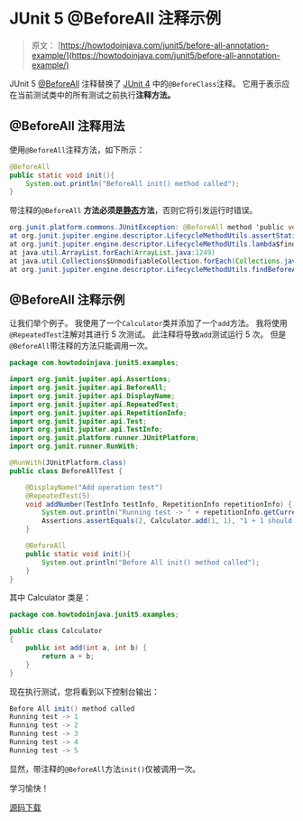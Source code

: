 # JUnit 5 @BeforeAll 注释示例

> 原文： [https://howtodoinjava.com/junit5/before-all-annotation-example/](https://howtodoinjava.com/junit5/before-all-annotation-example/)

JUnit 5 [@BeforeAll](http://junit.org/junit5/docs/current/api/org/junit/jupiter/api/BeforeAll.html) 注释替换了 [JUnit 4](//howtodoinjava.com/junit-4/) 中的`@BeforeClass`注释。 它用于表示应在当前测试类中的所有测试之前执行**注释方法。**

## @BeforeAll 注释用法

使用`@BeforeAll`注释方法，如下所示：

```java
@BeforeAll
public static void init(){
	System.out.println("BeforeAll init() method called");
}

```

带注释的`@BeforeAll` **方法必须是[静态](https://howtodoinjava.com/java/basics/java-static-keyword/)方法**，否则它将引发运行时错误。

```java
org.junit.platform.commons.JUnitException: @BeforeAll method 'public void com.howtodoinjava.junit5.examples.JUnit5AnnotationsExample.init()' must be static.
at org.junit.jupiter.engine.descriptor.LifecycleMethodUtils.assertStatic(LifecycleMethodUtils.java:66)
at org.junit.jupiter.engine.descriptor.LifecycleMethodUtils.lambda$findBeforeAllMethods$0(LifecycleMethodUtils.java:42)
at java.util.ArrayList.forEach(ArrayList.java:1249)
at java.util.Collections$UnmodifiableCollection.forEach(Collections.java:1080)
at org.junit.jupiter.engine.descriptor.LifecycleMethodUtils.findBeforeAllMethods(LifecycleMethodUtils.java:42)
```

## @BeforeAll 注释示例

让我们举个例子。 我使用了一个`Calculator`类并添加了一个`add`方法。 我将使用`@RepeatedTest`注解对其进行 5 次测试。 此注释将导致`add`测试运行 5 次。 但是`@BeforeAll`带注释的方法只能调用一次。

```java
package com.howtodoinjava.junit5.examples;

import org.junit.jupiter.api.Assertions;
import org.junit.jupiter.api.BeforeAll;
import org.junit.jupiter.api.DisplayName;
import org.junit.jupiter.api.RepeatedTest;
import org.junit.jupiter.api.RepetitionInfo;
import org.junit.jupiter.api.Test;
import org.junit.jupiter.api.TestInfo;
import org.junit.platform.runner.JUnitPlatform;
import org.junit.runner.RunWith;

@RunWith(JUnitPlatform.class)
public class BeforeAllTest {

	@DisplayName("Add operation test")
	@RepeatedTest(5)
	void addNumber(TestInfo testInfo, RepetitionInfo repetitionInfo) {
		System.out.println("Running test -> " + repetitionInfo.getCurrentRepetition());
		Assertions.assertEquals(2, Calculator.add(1, 1), "1 + 1 should equal 2");
	}

	@BeforeAll
	public static void init(){
		System.out.println("Before All init() method called");
	}
}

```

其中 Calculator 类是：

```java
package com.howtodoinjava.junit5.examples;

public class Calculator 
{
	public int add(int a, int b) {
		return a + b;
	}
}

```

现在执行测试，您将看到以下控制台输出：

```java
Before All init() method called
Running test -> 1
Running test -> 2
Running test -> 3
Running test -> 4
Running test -> 5

```

显然，带注释的`@BeforeAll`方法`init()`仅被调用一次。

学习愉快！

[源码下载](https://github.com/lokeshgupta1981/Junit5Examples/tree/master/JUnit5Examples)